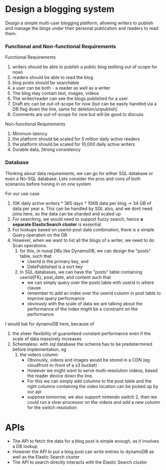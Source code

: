# Design a blogging system 

Design a simple multi-user blogging platform, allowing writers to publish and manage the blogs under their personal publication and readers to read them.

### Functional and Non-functional Requirements

Functional Requirements
1. writers should be able to publish a public blog (editing out of scope for now)
2. readers should be able to read the blog
3. blog posts should be searchable
4. a user can be both - a reader as well as a writer
5. The blog may contain text, images, videos
6. The writer/reader can see the blogs published for a user
7. Draft etc can be out-of-scope for now (but can be easily handled via a DB flag down the line, same for deletion/unpublish)
8. Comments are out-of-scope for now but will be good to discuss

Non-functional Requirements
1. Minimum latency
2. the platform should be scaled for 5 million daily active readers
3. the platform should be scaled for 10,000 daily active writers
4. Durable data, Strong consistency

### Database

Thinking about data requirements, we can go for either SQL database or even a No-SQL database.
Lets consider the pros and cons of both scenarios before honing in on one system

For our use case 
1. 10K daily active writers * 365 days * 10KB data per blog -> 34 GB of data per year
    a. This can be handled by SQL also, and we dont need joins here, so the data can be sharded and scaled up
2. For searching, we would need to support fuzzy search, hence **a separate ElasticSearch cluster** is essential
3. For lookups based on userid-post date combination, there is a simple Query operation on the DB
4. However, when we want to list all the blogs of a writer, we need to do Scan operations.
   1. for this, in nosql DBs like DynamoDB, we can design the "posts" table, such that
      * UserId is the primary key, and 
      * DatePublished is a sort key
   2. In SQL databases, we can have the "posts" table containing userid(FK), post_date, and content such that
      * we can simply query over the posts table with userid in where clause.
      * remember to add an index over the userid column in post table to improve query performance
      * obviously with the scale of data we are talking about the performance of the index might be a constraint on the performance

I would bat for dynamoDB here, because of  
1. the sheer flexibility of guaranteed constant performance even if the scale of data massively increases
2. Schemaless: with sql database the schema has to be predetermined before implementation, eg  
   1. the videos column:  
      * Obviously,  videos and images would be stored in a CDN (eg. cloudfront in-front of a s3 bucket)    
      *  However we might want to serve multi-resolution videos, based the reader device down the line.  
      * For this we can simply add columns to the post table and the right columns containing the video location can be picked up by our api
      * suppose tomorrow, we also support nintendo switch 2, then we could run a slow-processor on the videos and add a new column for the switch resolution


# APIs

* The API to fetch the data for a blog post is simple enough, as it involves a DB lookup
* However the API to put a blog post can write entries to dynamoDB as well as the Elastic Search cluster
* The API to search directly interacts with the Elastic Search cluster

